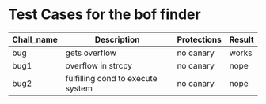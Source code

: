 # Test Cases for the bof finder

| Chall_name  | Description | Protections| Result |
| ----------- | ----------- |------------|--------|
| bug      | gets overflow  | no canary	|  works  |
| bug1  | overflow in strcpy| no canary	| nope	  |
| bug2  | fulfilling cond to execute system| no canary| nope	  |
